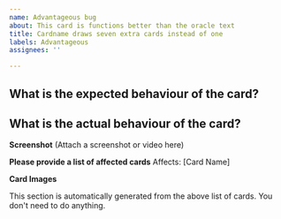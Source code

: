 ```yaml
---
name: Advantageous bug
about: This card is functions better than the oracle text
title: Cardname draws seven extra cards instead of one
labels: Advantageous
assignees: ''

---
```


**What is the expected behaviour of the card?**
 - 

**What is the actual behaviour of the card?**
 - 

**Screenshot**
(Attach a screenshot or video here)

**Please provide a list of affected cards**
Affects: [Card Name]

**Card Images**
<!-- Images --> This section is automatically generated from the above list of cards.  You don't need to do anything.
